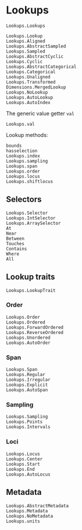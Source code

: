 
# Lookups

```@docs
Lookups.Lookups
```

```@docs
Lookups.Lookup
Lookups.Aligned
Lookups.AbstractSampled
Lookups.Sampled
Lookups.AbstractCyclic
Lookups.Cyclic
Lookups.AbstractCategorical
Lookups.Categorical
Lookups.Unaligned
Lookups.Transformed
Dimensions.MergedLookup
Lookups.NoLookup
Lookups.AutoLookup
Lookups.AutoIndex
```

The generic value getter `val`

```@docs
Lookups.val
```

Lookup methods:

```@docs
bounds
hasselection
Lookups.index
Lookups.sampling
Lookups.span
Lookups.order
Lookups.locus
Lookups.shiftlocus
```

## Selectors

```@docs
Lookups.Selector
Lookups.IntSelector
Lookups.ArraySelector
At
Near
Between
Touches
Contains
Where
All
```

## Lookup traits

```@docs
Lookups.LookupTrait
```

### Order

```@docs
Lookups.Order
Lookups.Ordered
Lookups.ForwardOrdered
Lookups.ReverseOrdered
Lookups.Unordered
Lookups.AutoOrder
```

### Span

```@docs
Lookups.Span
Lookups.Regular
Lookups.Irregular
Lookups.Explicit
Lookups.AutoSpan
```

### Sampling

```@docs
Lookups.Sampling
Lookups.Points
Lookups.Intervals
```

### Loci

```@docs
Lookups.Locus
Lookups.Center
Lookups.Start
Lookups.End
Lookups.AutoLocus
```

## Metadata

```@docs
Lookups.AbstractMetadata
Lookups.Metadata
Lookups.NoMetadata
Lookups.units
```
